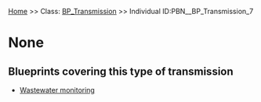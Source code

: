 [Home](https://github.com/mm80843/T3.5/blob/main/docs/index.md) >> Class: [BP_Transmission](https://github.com/mm80843/T3.5/tree/main/docs/BP_Transmission/index.md) >> Individual ID:PBN__BP_Transmission_7 

# __None__

## Blueprints covering this type of transmission

* [Wastewater monitoring](https://github.com/mm80843/T3.5/blob/main/docs/Blueprint/PBN__Blueprint_17.md)

